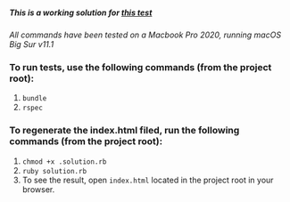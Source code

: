 ##### This is a working solution for [this test](https://gist.github.com/autonomous/56630836b491734211c440f16bcb53a9)

*All commands have been tested on a Macbook Pro 2020, running macOS Big Sur v11.1*

### To run tests, use the following commands (from the project root):
1. `bundle`
2. `rspec`

### To regenerate the index.html filed, run the following commands (from the project root):
1. `chmod +x .solution.rb`
2. `ruby solution.rb`
3. To see the result, open `index.html` located in the project root in your browser.
